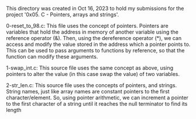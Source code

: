 This directory was created in Oct 16, 2023 to hold my submissions for the
project '0x05. C - Pointers, arrays and strings'.

0-reset_to_98.c: This file uses the concept of pointers. Pointers are variables
that hold the address in memory of another variable using the reference
operator (&). Then, using the dereference operator (*), we can access and
modify the value stored in the address which a pointer points to. This can be
used to pass arguments to functions by reference, so that the function can
modify these arguments.

1-swap_int.c: This source file uses the same concept as above, using pointers
to alter the value (in this case swap the value) of two variables.

2-str_len.c: This source file uses the concepts of pointers, and strings.
String names, just like array names are constant pointers to the first
character/element. So, using pointer arithmetic, we can increment a pointer to
the first character of a string until it reaches the null terminator to find
its length
